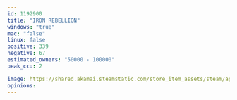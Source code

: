 ```yaml
---
id: 1192900
title: "IRON REBELLION"
windows: "true"
mac: "false"
linux: false
positive: 339
negative: 67
estimated_owners: "50000 - 100000"
peak_ccu: 2

image: https://shared.akamai.steamstatic.com/store_item_assets/steam/apps/1192900/header.jpg?t=1729543417
opinions:
---
```

